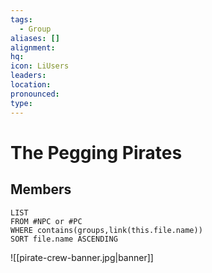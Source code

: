 ```yaml
---
tags:
  - Group
aliases: []
alignment: 
hq: 
icon: LiUsers
leaders: 
location: 
pronounced: 
type:
---
```


# The Pegging Pirates

## Members

```dataview
LIST
FROM #NPC or #PC 
WHERE contains(groups,link(this.file.name))
SORT file.name ASCENDING
```
![[pirate-crew-banner.jpg|banner]]
